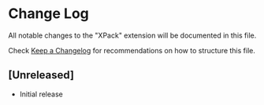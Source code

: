 # Change Log

All notable changes to the "XPack" extension will be documented in this file.

Check [Keep a Changelog](http://keepachangelog.com/) for recommendations on how to structure this file.

## [Unreleased]

- Initial release
